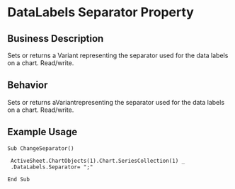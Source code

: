# DataLabels Separator Property

## Business Description
Sets or returns a Variant representing the separator used for the data labels on a chart. Read/write.

## Behavior
Sets or returns aVariantrepresenting the separator used for the data labels on a chart. Read/write.

## Example Usage
```vba
Sub ChangeSeparator() 
 
 ActiveSheet.ChartObjects(1).Chart.SeriesCollection(1) _ 
 .DataLabels.Separator= ";" 
 
End Sub
```